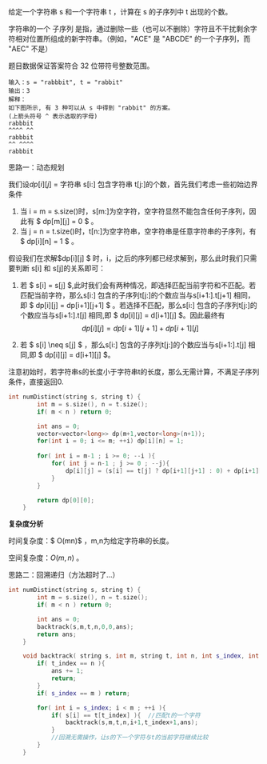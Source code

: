 给定一个字符串 s 和一个字符串 t ，计算在 s 的子序列中 t 出现的个数。

字符串的一个 子序列 是指，通过删除一些（也可以不删除）字符且不干扰剩余字符相对位置所组成的新字符串。（例如，"ACE" 是 "ABCDE" 的一个子序列，而 "AEC" 不是）

题目数据保证答案符合 32 位带符号整数范围。



```
输入：s = "rabbbit", t = "rabbit"
输出：3
解释：
如下图所示, 有 3 种可以从 s 中得到 "rabbit" 的方案。
(上箭头符号 ^ 表示选取的字母)
rabbbit
^^^^ ^^
rabbbit
^^ ^^^^
rabbbit
```



思路一：动态规划

我们设$dp[i][j]$ = 字符串 s[i:] 包含字符串 t[j:]的个数，首先我们考虑一些初始边界条件

1.  当 i = m = s.size()时，s[m:]为空字符，空字符显然不能包含任何子序列，因此有 $ dp[m][j] = 0 $ 。
2.  当 j = n = t.size()时，t[n:]为空字符串，空字符串是任意字符串的子序列，有 $ dp[i][n] = 1 $ 。

假设我们在求解$dp[i][j] $ 时，i，j之后的序列都已经求解到，那么此时我们只需要判断 s[i] 和 s[j]的关系即可：

1.  若 $ s[i] = s[j] $,此时我们会有两种情况，即选择匹配当前字符和不匹配。若匹配当前字符，那么s[i:] 包含的子序列t[j:]的个数应当与s[i+1:].t[j+1] 相同，即 $ dp[i][j] = dp[i+1][j+1] $ 。若选择不匹配，那么s[i:] 包含的子序列t[j:]的个数应当与s[i+1:].t[j] 相同,即 $ dp[i][j] = d[i+1][j] $。因此最终有
   $$
   dp[i][j] = dp[i+1][j+1] + dp[i+1][j]
   $$

2. 若 $  s[i] \neq s[j]  $ ，那么s[i:] 包含的子序列t[j:]的个数应当与s[i+1:].t[j] 相同,即 $ dp[i][j] = d[i+1][j] $。

注意初始时，若字符串s的长度小于字符串t的长度，那么无需计算，不满足子序列条件，直接返回0.

```c++
int numDistinct(string s, string t) {
        int m = s.size(), n = t.size();
        if( m < n ) return 0;

        int ans = 0;
        vector<vector<long>> dp(m+1,vector<long>(n+1));
        for(int i = 0; i <= m; ++i) dp[i][n] = 1;
        
        for( int i = m-1 ; i >= 0; --i ){
            for( int j = n-1 ; j >= 0 ; --j){
                dp[i][j] = (s[i] == t[j] ? dp[i+1][j+1] : 0) + dp[i+1][j];
            }
        }

        return dp[0][0];
    }
```

<b>复杂度分析</b>

时间复杂度：$ O(mn)$ ，m,n为给定字符串的长度。

空间复杂度：$O(m,n)$ 。 



思路二：回溯递归（方法超时了...）

```c++
int numDistinct(string s, string t) {
        int m = s.size(), n = t.size();
        if( m < n ) return 0;

        int ans = 0;
        backtrack(s,m,t,n,0,0,ans);
        return ans;
    }

    void backtrack( string s, int m, string t, int n, int s_index, int t_index,int& ans  ){
        if( t_index == n ){
            ans += 1;
            return;
        }
        if( s_index == m ) return;        

        for( int i = s_index; i < m ; ++i ){
            if( s[i] == t[t_index] ){  //匹配t的一个字符
                backtrack(s,m,t,n,i+1,t_index+1,ans);
            }
            //回溯无需操作，让s的下一个字符与t的当前字符继续比较
        }
    }
```

